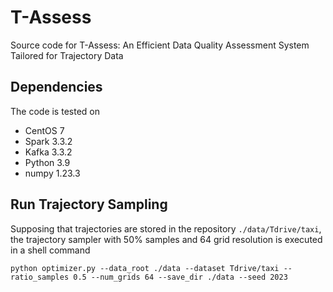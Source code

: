 # T-Assess
Source code for T-Assess: An Efficient Data Quality Assessment System Tailored for Trajectory Data

## Dependencies
The code is tested on
- CentOS 7
- Spark 3.3.2
- Kafka 3.3.2
- Python 3.9
- numpy 1.23.3

## Run Trajectory Sampling
Supposing that trajectories are stored in the repository `./data/Tdrive/taxi`, the trajectory sampler with 50% samples and 64 grid resolution is executed in a shell command
```
python optimizer.py --data_root ./data --dataset Tdrive/taxi --ratio_samples 0.5 --num_grids 64 --save_dir ./data --seed 2023
```
